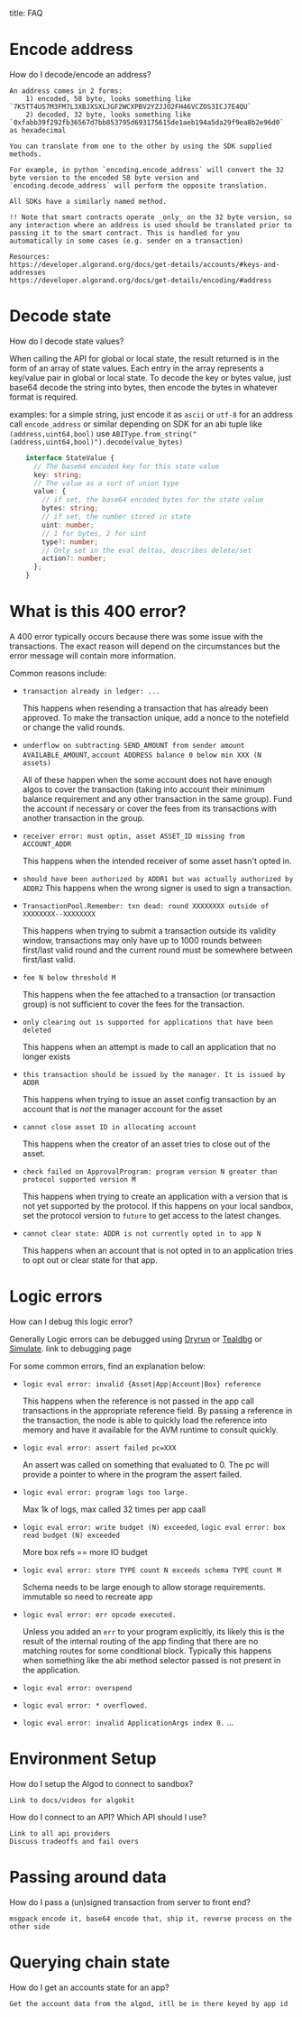 title: FAQ

# Encode address
 
How do I decode/encode an address?

    An address comes in 2 forms:
        1) encoded, 58 byte, looks something like `7K5TT4US7M3FM7L3XBJXSXLJGF2WCXPBV2YZJJO2FH46VCZOS3ICJ7E4QU`
        2) decoded, 32 byte, looks something like `0xfabb39f292fb36567d7bb853795d693175615de1aeb194a5da29f9ea8b2e96d0` as hexadecimal

    You can translate from one to the other by using the SDK supplied methods. 
    
    For example, in python `encoding.encode_address` will convert the 32 byte version to the encoded 58 byte version and `encoding.decode_address` will perform the opposite translation.

    All SDKs have a similarly named method.

    !! Note that smart contracts operate _only_ on the 32 byte version, so any interaction where an address is used should be translated prior to passing it to the smart contract. This is handled for you automatically in some cases (e.g. sender on a transaction)

    Resources:
    https://developer.algorand.org/docs/get-details/accounts/#keys-and-addresses
    https://developer.algorand.org/docs/get-details/encoding/#address


# Decode state

How do I decode state values?

When calling the API for global or local state, the result returned is in the form of an array of state values. Each entry in the array represents a key/value pair in global or local state. To decode the key or bytes value, just base64 decode the string into bytes, then encode the bytes in whatever format is required. 

examples:
    for a simple string, just encode it as `ascii` or `utf-8`
    for an address call `encode_address` or similar depending on SDK
    for an abi tuple like `(address,uint64,bool)` use `ABIType.from_string("(address,uint64,bool)").decode(value_bytes)` 


```ts
    interface StateValue {
      // The base64 encoded key for this state value
      key: string;
      // The value as a sort of union type
      value: {
        // if set, the base64 encoded bytes for the state value
        bytes: string;
        // if set, the number stored in state 
        uint: number;
        // 1 for bytes, 2 for uint
        type?: number;
        // Only set in the eval deltas, describes delete/set
        action?: number;
      };
    }
```


# What is this 400 error?

A 400 error typically occurs because there was some issue with the transactions. The exact reason will depend on the circumstances but the error message will contain more information.

Common reasons include:

- `transaction already in ledger: ...`

    This happens when resending a transaction that has already been approved. To make the transaction unique, add a nonce to the notefield or change the valid rounds.

- `underflow on subtracting SEND_AMOUNT from sender amount AVAILABLE_AMOUNT`, `account ADDRESS balance 0 below min XXX (N assets)`

    All of these happen when the some account does not have enough algos to cover the transaction (taking into account their minimum balance requirement and any other transaction in the same group). Fund the account if necessary or cover the fees from its transactions with another transaction in the group.

- `receiver error: must optin, asset ASSET_ID missing from ACCOUNT_ADDR`

    This happens when the intended receiver of some asset hasn't opted in. 

- `should have been authorized by ADDR1 but was actually authorized by ADDR2`
    This happens when the wrong signer is used to sign a transaction.

- `TransactionPool.Remember: txn dead: round XXXXXXXX outside of XXXXXXXX--XXXXXXXX`

    This happens when trying to submit a transaction outside its validity window, transactions may only have up to 1000 rounds between first/last valid round and the current round must be
somewhere between first/last valid.


- `fee N below threshold M`

    This happens when the fee attached to a transaction (or transaction group) is not sufficient to cover the fees for the transaction. 

- `only clearing out is supported for applications that have been deleted`

    This happens when an attempt is made to call an application that no longer exists

- `this transaction should be issued by the manager. It is issued by ADDR`

    This happens when trying to issue an asset config transaction by an account that is _not_ the manager account for the asset

- `cannot close asset ID in allocating account`

    This happens when the creator of an asset tries to close out of the asset. 

- `check failed on ApprovalProgram: program version N greater than protocol supported version M`

    This happens when trying to create an application with a version that is not yet supported by the protocol. 
    If this happens on your local sandbox, set the protocol version to `future` to get access to the latest changes.

- `cannot clear state: ADDR is not currently opted in to app N`

    This happens when an account that is not opted in to an application tries to opt out or clear state for that app.


# Logic errors

How can I debug this logic error?

Generally Logic errors can be debugged using [Dryrun](link) or [Tealdbg](link) or [Simulate](link). link to debugging page 

For some common errors, find an explanation below:  

-  `logic eval error: invalid {Asset|App|Account|Box} reference` 

    This happens when the reference is not passed in the app call transactions in the appropriate reference field. By passing a reference in the transaction, the node is able to quickly load the reference into memory and have it available for the AVM runtime to consult quickly.


- `logic eval error: assert failed pc=XXX`

    An assert was called on something that evaluated to 0. The pc will provide a pointer to where in the program the assert failed.


- `logic eval error: program logs too large.`

    Max 1k of logs, max called 32 times per app caall

- `logic eval error: write budget (N) exceeded`, `logic eval error: box read budget (N) exceeded`

    More box refs == more IO budget


- `logic eval error: store TYPE count N exceeds schema TYPE count M`

    Schema needs to be large enough to allow storage requirements. immutable so need to recreate app

- `logic eval error: err opcode executed.`

    Unless you added an `err` to your program explicitly, its likely this is the result of the internal routing of the app finding that there are no matching routes for some conditional block. Typically this happens when something like the abi method selector passed is not present in the application.

- `logic eval error: overspend` 
- `logic eval error: * overflowed.`
- `logic eval error: invalid ApplicationArgs index 0.`
    ...

# Environment Setup

How do I setup the Algod to connect to sandbox?


    Link to docs/videos for algokit


How do I connect to an API? Which API should I use?

    Link to all api providers
    Discuss tradeoffs and fail overs

# Passing around data

How do I pass a (un)signed transaction from server to front end?

    msgpack encode it, base64 encode that, ship it, reverse process on the other side

# Querying chain state

How do I get an accounts state for an app?

    Get the account data from the algod, itll be in there keyed by app id
